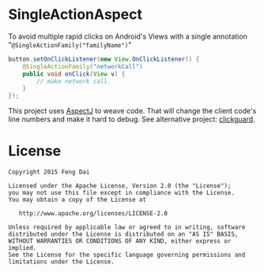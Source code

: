 # SingleActionAspect
To avoid multiple rapid clicks on Android's Views with a single annotation "```@SingleActionFamily("familyName")```"
```java
button.setOnClickListener(new View.OnClickListener() {
    @SingleActionFamily("networkCall")
    public void onClick(View v) {
        // make network call.
    }
});
```

This project uses [AspectJ][AspectJ] to weave code. That will change the client code's line numbers and make it hard to debug. 
See alternative project: [clickguard][clickguard].


# License

    Copyright 2015 Feng Dai

    Licensed under the Apache License, Version 2.0 (the "License");
    you may not use this file except in compliance with the License.
    You may obtain a copy of the License at

       http://www.apache.org/licenses/LICENSE-2.0

    Unless required by applicable law or agreed to in writing, software
    distributed under the License is distributed on an "AS IS" BASIS,
    WITHOUT WARRANTIES OR CONDITIONS OF ANY KIND, either express or implied.
    See the License for the specific language governing permissions and
    limitations under the License.



[AspectJ]:https://github.com/eclipse/org.aspectj
[clickguard]:https://github.com/fengdai/clickguard
